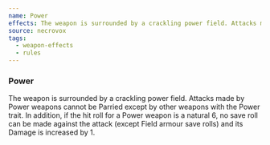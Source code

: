 ```yaml
---
name: Power
effects: The weapon is surrounded by a crackling power field. Attacks made by Power weapons cannot be Parriedexcept by other weapons with the Power trait.In addition, if the hit roll for a Power weapon is anatural 6, no save roll can be made against the attack(except Field armour save rolls) and its Damage isincreased by 1.
source: necrovox
tags:
  - weapon-effects
  - rules
---
```

### Power

The weapon is surrounded by a crackling power field. Attacks made by Power weapons cannot be Parried
except by other weapons with the Power trait.
In addition, if the hit roll for a Power weapon is a
natural 6, no save roll can be made against the attack
(except Field armour save rolls) and its Damage is
increased by 1.
